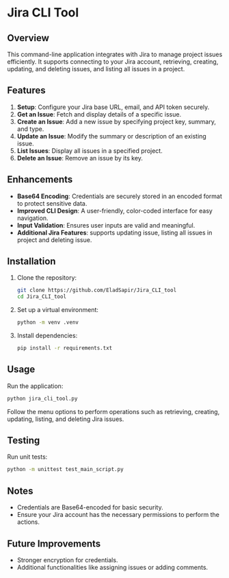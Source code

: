 # Jira CLI Tool

## Overview
This command-line application integrates with Jira to manage project issues efficiently. It supports connecting to your Jira account, retrieving, creating, updating, and deleting issues, and listing all issues in a project.

## Features
1. **Setup**: Configure your Jira base URL, email, and API token securely.
2. **Get an Issue**: Fetch and display details of a specific issue.
3. **Create an Issue**: Add a new issue by specifying project key, summary, and type.
4. **Update an Issue**: Modify the summary or description of an existing issue.
5. **List Issues**: Display all issues in a specified project.
6. **Delete an Issue**: Remove an issue by its key.

## Enhancements
- **Base64 Encoding**: Credentials are securely stored in an encoded format to protect sensitive data.
- **Improved CLI Design**: A user-friendly, color-coded interface for easy navigation.
- **Input Validation**: Ensures user inputs are valid and meaningful.
- **Additional Jira Features**: supports updating issue, listing all issues in project and deleting issue.

## Installation
1. Clone the repository:
   ```bash
   git clone https://github.com/EladSapir/Jira_CLI_tool
   cd Jira_CLI_tool
   ```
2. Set up a virtual environment:
   ```bash
   python -m venv .venv
   ```
3. Install dependencies:
   ```bash
   pip install -r requirements.txt
   ```


## Usage
Run the application:
```bash
python jira_cli_tool.py
```
Follow the menu options to perform operations such as retrieving, creating, updating, listing, and deleting Jira issues.

## Testing
Run unit tests:
```bash
python -m unittest test_main_script.py
```

## Notes
- Credentials are Base64-encoded for basic security.
- Ensure your Jira account has the necessary permissions to perform the actions.

## Future Improvements
- Stronger encryption for credentials.
- Additional functionalities like assigning issues or adding comments.

